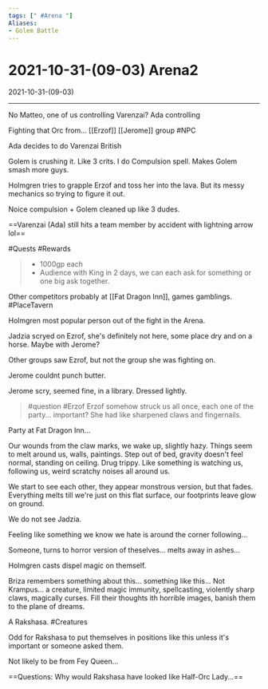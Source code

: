 ```yaml
---
tags: [" #Arena "]
Aliases:
- Golem Battle
---
```

# 2021-10-31-(09-03) Arena2
2021-10-31-(09-03)

---
No Matteo, one of us controlling Varenzai? Ada controlling

Fighting that Orc from... [[Erzof]] [[Jerome]] group #NPC 

Ada decides to do Varenzai British

Golem is crushing it. Like 3 crits.
I do Compulsion spell.
Makes Golem smash more guys.

Holmgren tries to grapple Erzof and toss her into the lava. But its messy mechanics so trying to figure it out.

Noice compulsion + Golem cleaned up like 3 dudes.

==Varenzai (Ada) still hits a team member by accident with lightning arrow lol==

 #Quests #Rewards 
>  - 1000gp each
> - Audience with King in 2 days, we can each ask for something or one big ask together.

Other competitors probably at [[Fat Dragon Inn]], games gamblings. #PlaceTavern 

Holmgren most popular person out of the fight in the Arena.

Jadzia scryed on Ezrof, she's definitely not here, some place dry and on a horse. Maybe with Jerome?

Other groups saw Ezrof, but not the group she was fighting on.

Jerome couldnt punch butter.

Jerome scry, seemed fine, in a library. Dressed lightly. 

> #question #Erzof
>Erzof somehow struck us all once, each one of the party... important? She had like sharpened claws and fingernails. 

Party at Fat Dragon Inn...

Our wounds from the claw marks, we wake up, slightly hazy. Things seem to melt around us, walls, paintings. Step out of bed, gravity doesn't feel normal, standing on ceiling. Drug trippy. Like something is watching us, following us, weird scratchy noises all around us.

We start to see each other, they appear monstrous version, but that fades. Everything melts till we're just on this flat surface, our footprints leave glow on ground.

We do not see Jadzia. 

Feeling like something we know we hate is around the corner following...

Someone, turns to horror version of theselves... melts away in ashes...

Holmgren casts dispel magic on themself.

Briza remembers something about this... something like this... Not Krampus... a creature, limited magic immunity, spellcasting, violently sharp claws, magically curses. Fill their thoughts ith horrible images, banish them to the plane of dreams.

A Rakshasa. #Creatures 

Odd for Rakshasa to put themselves in positions like this unless it's important or someone asked them.

Not likely to be from Fey Queen...

==Questions: Why would Rakshasa have looked like Half-Orc Lady...==